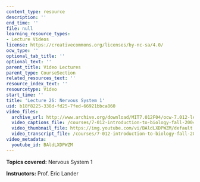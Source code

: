 ```yaml
---
content_type: resource
description: ''
end_time: ''
file: null
learning_resource_types:
- Lecture Videos
license: https://creativecommons.org/licenses/by-nc-sa/4.0/
ocw_type: ''
optional_tab_title: ''
optional_text: ''
parent_title: Video Lectures
parent_type: CourseSection
related_resources_text: ''
resource_index_text: ''
resourcetype: Video
start_time: ''
title: 'Lecture 26: Nervous System 1'
uid: b18f8225-338d-fd25-7fed-66921bbca860
video_files:
  archive_url: http://www.archive.org/download/MIT7.012F04/ocw-7.012-lec26-15nov2004-220k.mp4
  video_captions_file: /courses/7-012-introduction-to-biology-fall-2004/278964285d6a5aa89508d2ec883d4d98_BAldLXDPWZM.vtt
  video_thumbnail_file: https://img.youtube.com/vi/BAldLXDPWZM/default.jpg
  video_transcript_file: /courses/7-012-introduction-to-biology-fall-2004/ea8512214a34d1e9793faa919fefdbdc_BAldLXDPWZM.pdf
video_metadata:
  youtube_id: BAldLXDPWZM
---
```


**Topics covered:** Nervous System 1

**Instructors:** Prof. Eric Lander

